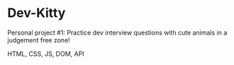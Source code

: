 # Dev-Kitty

Personal project #1: Practice dev interview questions with cute animals in a judgement free zone!

HTML, CSS, JS, DOM, API
